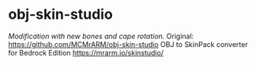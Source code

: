 # obj-skin-studio
*Modification with new bones and cape rotation.*
Original: https://github.com/MCMrARM/obj-skin-studio
OBJ to SkinPack converter for Bedrock Edition https://mrarm.io/skinstudio/

